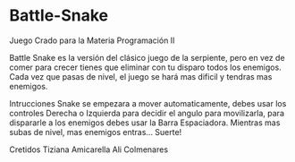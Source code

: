 # Battle-Snake
Juego Crado para la Materia Programación II 

Battle Snake es la versión del clásico juego de la serpiente, pero en vez de comer para crecer tienes que eliminar
con tu disparo todos los enemigos. Cada vez que pasas de nivel, el juego se hará mas dificil y tendras mas enemigos.

Intrucciones
Snake se empezara a mover automaticamente, debes usar los controles Derecha o Izquierda para decidir el angulo para movilizarla,
para dispararle a los enemigos debes usar la Barra Espaciadora. Mientras mas subas de nivel, mas enemigos entras... Suerte!

Cretidos
Tiziana Amicarella
Ali Colmenares
